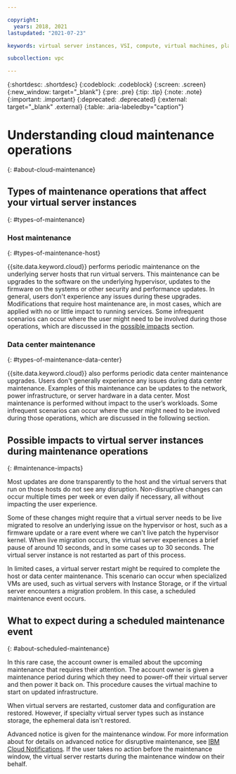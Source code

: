 ```yaml
---

copyright:
  years: 2018, 2021
lastupdated: "2021-07-23"

keywords: virtual server instances, VSI, compute, virtual machines, planning, best practices, instances, virtual servers, virtual server instance, Virtual servers for VPC, gen 2, generation 2, infrastructure, infrastructure as a service, IaaS

subcollection: vpc

---
```


{:shortdesc: .shortdesc}
{:codeblock: .codeblock}
{:screen: .screen}
{:new_window: target="_blank"}
{:pre: .pre}
{:tip: .tip}
{:note: .note}
{:important: .important}
{:deprecated: .deprecated}
{:external: target="_blank" .external}
{:table: .aria-labeledby="caption"}


# Understanding cloud maintenance operations
{: #about-cloud-maintenance}

## Types of maintenance operations that affect your virtual server instances
{: #types-of-maintenance}

### Host maintenance
{: #types-of-maintenance-host}

{{site.data.keyword.cloud}} performs periodic maintenance on the underlying server hosts that run virtual servers. This maintenance can be upgrades to the software on the underlying hypervisor, updates to the firmware on the systems or other security and performance updates. In general, users don't experience any issues during these upgrades. Modifications that require host maintenance are, in most cases, which are applied with no or little impact to running services. Some infrequent scenarios can occur where the user might need to be involved during those operations, which are discussed in the [possible impacts](#maintenance-impacts) section.

### Data center maintenance
{: #types-of-maintenance-data-center}

{{site.data.keyword.cloud}} also performs periodic data center maintenance upgrades. Users don't generally experience any issues during data center maintenance. Examples of this maintenance can be updates to the network, power infrastructure, or server hardware in a data center. Most maintenance is performed without impact to the user’s workloads. Some infrequent scenarios can occur where the user might need to be involved during those operations, which are discussed in the following section.

## Possible impacts to virtual server instances during maintenance operations
{: #maintenance-impacts}

Most updates are done transparently to the host and the virtual servers that run on those hosts do not see any disruption. Non-disruptive changes can occur multiple times per week or even daily if necessary, all without impacting the user experience.

Some of these changes might require that a virtual server needs to be live migrated to resolve an underlying issue on the hypervisor or host, such as a firmware update or a rare event where we can't live patch the hypervisor kernel. When live migration occurs, the virtual server experiences a brief pause of around 10 seconds, and in some cases up to 30 seconds. The virtual server instance is not restarted as part of this process.

In limited cases, a virtual server restart might be required to complete the host or data center maintenance. This scenario can occur when specialized VMs are used, such as virtual servers with Instance Storage, or if the virtual server encounters a migration problem. In this case, a scheduled maintenance event occurs.

## What to expect during a scheduled maintenance event
{: #about-scheduled-maintenance}

In this rare case, the account owner is emailed about the upcoming maintenance that requires their attention. The account owner is given a maintenance period during which they need to power-off their virtual server and then power it back on. This procedure causes the virtual machine to start on updated infrastructure.  

When virtual servers are restarted, customer data and configuration are restored. However, if specialty virtual server types such as instance storage, the ephemeral data isn't restored. 

Advanced notice is given for the maintenance window. For more information about for details on advanced notice for disruptive maintenance, see [IBM Cloud Notifications](/docs/get-support?topic=get-support-viewing-notifications). If the user takes no action before the maintenance window, the virtual server restarts during the maintenance window on their behalf.
